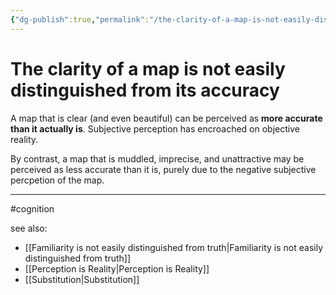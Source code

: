 ```yaml
---
{"dg-publish":true,"permalink":"/the-clarity-of-a-map-is-not-easily-distinguished-from-its-accuracy/"}
---
```



# The clarity of a map is not easily distinguished from its accuracy

A map that is clear (and even beautiful) can be perceived as **more accurate than it actually is**. Subjective perception has encroached on objective reality.

By contrast, a map that is muddled, imprecise, and unattractive may be perceived as less accurate than it is, purely due to the negative subjective percpetion of the map.

---
#cognition 

see also:  
- [[Familiarity is not easily distinguished from truth\|Familiarity is not easily distinguished from truth]]
- [[Perception is Reality\|Perception is Reality]]
- [[Substitution\|Substitution]]
